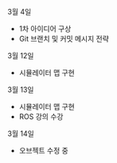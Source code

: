 3월 4일

- 1차 아이디어 구상
- Git 브랜치 및 커밋 메시지 전략

3월 12일

- 시뮬레이터 맵 구현

3월 13일

- 시뮬레이터 맵 구현
- ROS 강의 수강

3월 14일

- 오브젝트 수정 중

